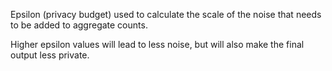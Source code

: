 Epsilon (privacy budget) used to calculate the scale of the noise that needs to be added to aggregate counts.

Higher epsilon values will lead to less noise, but will also make the final output less private.
